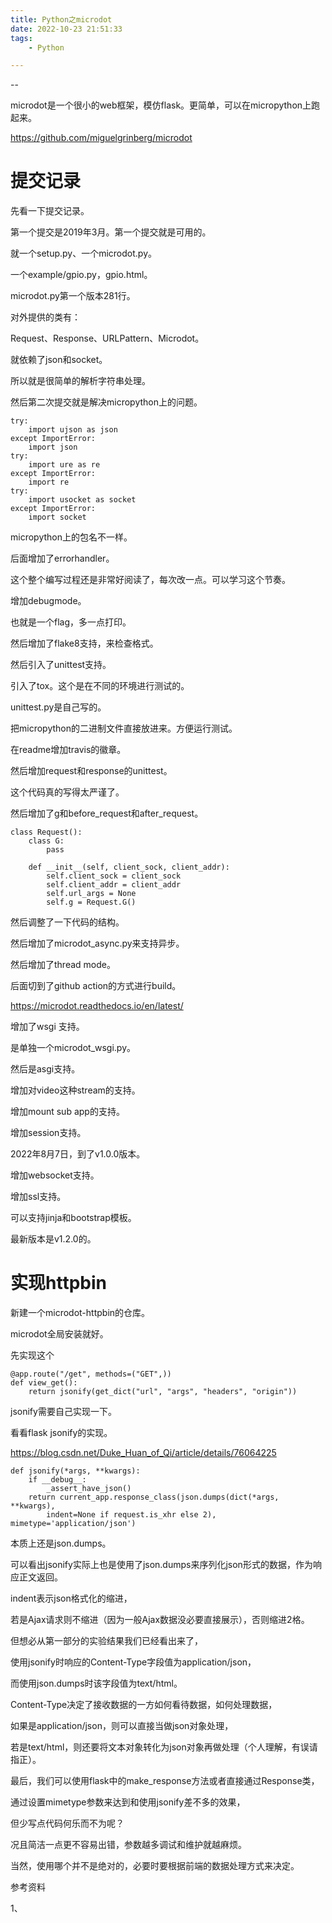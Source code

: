 ```yaml
---
title: Python之microdot
date: 2022-10-23 21:51:33
tags:
	- Python

---
```


--

microdot是一个很小的web框架，模仿flask。更简单，可以在micropython上跑起来。

https://github.com/miguelgrinberg/microdot

# 提交记录

先看一下提交记录。

第一个提交是2019年3月。第一个提交就是可用的。

就一个setup.py、一个microdot.py。

一个example/gpio.py，gpio.html。

microdot.py第一个版本281行。

对外提供的类有：

Request、Response、URLPattern、Microdot。

就依赖了json和socket。

所以就是很简单的解析字符串处理。

然后第二次提交就是解决micropython上的问题。

```
try:
    import ujson as json
except ImportError:
    import json
try:
    import ure as re
except ImportError:
    import re
try:
    import usocket as socket
except ImportError:
    import socket
```

micropython上的包名不一样。

后面增加了errorhandler。

这个整个编写过程还是非常好阅读了，每次改一点。可以学习这个节奏。

增加debugmode。

也就是一个flag，多一点打印。

然后增加了flake8支持，来检查格式。

然后引入了unittest支持。

引入了tox。这个是在不同的环境进行测试的。

unittest.py是自己写的。

把micropython的二进制文件直接放进来。方便运行测试。

在readme增加travis的徽章。

然后增加request和response的unittest。

这个代码真的写得太严谨了。

然后增加了g和before_request和after_request。

```
class Request():
    class G:
        pass

    def __init__(self, client_sock, client_addr):
        self.client_sock = client_sock
        self.client_addr = client_addr
        self.url_args = None
        self.g = Request.G()
```

然后调整了一下代码的结构。

然后增加了microdot_async.py来支持异步。

然后增加了thread mode。

后面切到了github action的方式进行build。

https://microdot.readthedocs.io/en/latest/

增加了wsgi 支持。

是单独一个microdot_wsgi.py。

然后是asgi支持。

增加对video这种stream的支持。

增加mount sub app的支持。

增加session支持。

2022年8月7日，到了v1.0.0版本。

增加websocket支持。

增加ssl支持。

可以支持jinja和bootstrap模板。

最新版本是v1.2.0的。



# 实现httpbin

新建一个microdot-httpbin的仓库。

microdot全局安装就好。

先实现这个

```
@app.route("/get", methods=("GET",))
def view_get():
    return jsonify(get_dict("url", "args", "headers", "origin"))
```

jsonify需要自己实现一下。

看看flask jsonify的实现。

https://blog.csdn.net/Duke_Huan_of_Qi/article/details/76064225

```
def jsonify(*args, **kwargs):
    if __debug__:
        _assert_have_json()
    return current_app.response_class(json.dumps(dict(*args, **kwargs),
        indent=None if request.is_xhr else 2), mimetype='application/json')
```

本质上还是json.dumps。

可以看出jsonify实际上也是使用了json.dumps来序列化json形式的数据，作为响应正文返回。

indent表示json格式化的缩进，

若是Ajax请求则不缩进（因为一般Ajax数据没必要直接展示），否则缩进2格。

但想必从第一部分的实验结果我们已经看出来了，

使用jsonify时响应的Content-Type字段值为application/json，

而使用json.dumps时该字段值为text/html。

Content-Type决定了接收数据的一方如何看待数据，如何处理数据，

如果是application/json，则可以直接当做json对象处理，

若是text/html，则还要将文本对象转化为json对象再做处理（个人理解，有误请指正）。



最后，我们可以使用flask中的make_response方法或者直接通过Response类，

通过设置mimetype参数来达到和使用jsonify差不多的效果，

但少写点代码何乐而不为呢？

况且简洁一点更不容易出错，参数越多调试和维护就越麻烦。

当然，使用哪个并不是绝对的，必要时要根据前端的数据处理方式来决定。





参考资料

1、

